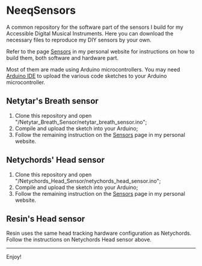 # NeeqSensors
A common repository for the software part of the sensors I build for my Accessible Digital Musical Instruments.
Here you can download the necessary files to reproduce my DIY sensors by your own.

Refer to the page [Sensors](https://neeqstock.github.io/sensors/) in my personal website for instructions on how to build them, both software and hardware part.

Most of them are made using Arduino microcontrollers.
You may need [Arduino IDE](https://www.arduino.cc/en/software) to upload the various code sketches to your Arduino microcontroller.

## Netytar's Breath sensor
1. Clone this repository and open "/Netytar_Breath_Sensor/netytar_breath_sensor.ino";
2. Compile and upload the sketch into your Arduino;
3. Follow the remaining instruction on the [Sensors](https://neeqstock.github.io/sensors/) page in my personal website.

## Netychords' Head sensor
1. Clone this repository and open "/Netychords_Head_Sensor/netychords_head_sensor.ino";
2. Compile and upload the sketch into your Arduino;
3. Follow the remaining instruction on the [Sensors](https://neeqstock.github.io/sensors/) page in my personal website.

## Resin's Head sensor
Resin uses the same head tracking hardware configuration as Netychords. Follow the instructions on Netychords Head sensor above.

---

Enjoy!
